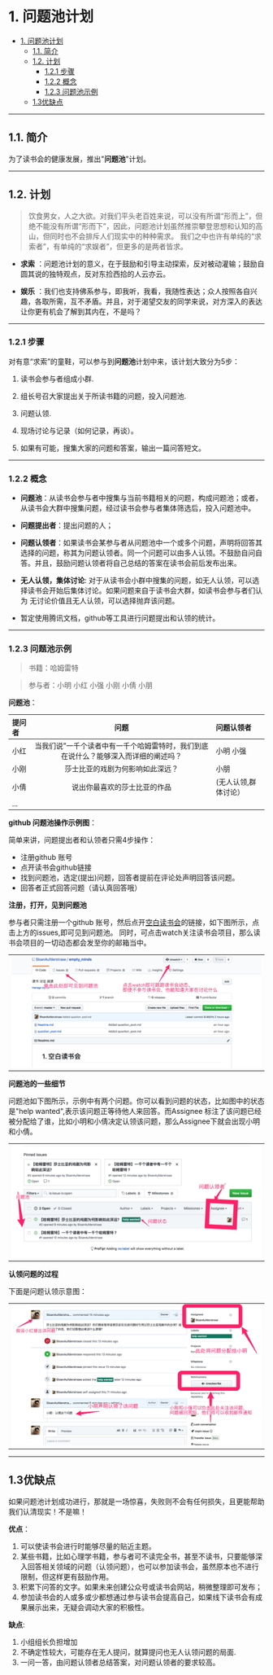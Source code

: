 # 1. 问题池计划

<!-- TOC -->

- [1. 问题池计划](#1-问题池计划)
  - [1.1. 简介](#11-简介)
  - [1.2. 计划](#12-计划)
    - [1.2.1 步骤](#121-步骤)
    - [1.2.2 概念](#122-概念)
    - [1.2.3 问题池示例](#123-问题池示例)
  - [1.3优缺点](#13优缺点)

<!-- /TOC -->

---

## 1.1. 简介
为了读书会的健康发展，推出"**问题池**"计划。

---

## 1.2. 计划
>饮食男女，人之大欲。对我们平头老百姓来说，可以没有所谓“形而上”，但绝不能没有所谓“形而下”，因此，问题池计划虽然推崇攀登思想和认知的高山，但同时也不会排斥人们现实中的种种需求。
我们之中也许有单纯的“求索者”，有单纯的“求娱者”，但更多的是两者皆求。

* **求索** ：问题池计划的意义，在于鼓励和引导主动探索，反对被动灌输；鼓励自圆其说的独特观点，反对东捡西拾的人云亦云。

* **娱乐** ：我们也支持佛系参与，即我听，我看，我随性表达；众人按照各自兴趣，各取所需，互不矛盾。并且，对于渴望交友的同学来说，对方深入的表达让你更有机会了解到其内在，不是吗？

---

### 1.2.1 步骤

对有意“求索”的童鞋，可以参与到**问题池**计划中来，该计划大致分为5步：
1.  读书会参与者组成小群.

2.  组长号召大家提出关于所读书籍的问题，投入问题池.

3.  问题认领.

4.  现场讨论与记录（如何记录，再谈）。

5.  如果有可能，搜集大家的问题和答案，输出一篇问答短文。

---

### 1.2.2 概念

* **问题池**：从读书会参与者中搜集与当前书籍相关的问题，构成问题池；或者，从读书会大群中搜集问题，经过读书会参与者集体筛选后，投入问题池中。

* **问题提出者**：提出问题的人；

* **问题认领者**：如果读书会某参与者从问题池中一个或多个问题，声明将回答其选择的问题，称其为问题认领者。同一个问题可以由多人认领。不鼓励自问自答。并且，鼓励问题认领者将自己总结的答案在读书会前后发布出来。

* **无人认领，集体讨论**:  对于从读书会小群中搜集的问题，如无人认领，可以选择读书会开始后集体讨论。如果问题来自于读书会大群，如读书会参与者们认为 无讨论价值且无人认领，可以选择抛弃该问题。

* 暂定使用腾讯文档，github等工具进行问题提出和认领的统计。

---

### 1.2.3 问题池示例

>书籍：哈姆雷特

>参与者：小明 小红 小强 小刚 小倩 小朋

**问题池**：

| 提问者 | 问题|问题认领者 |
| :------- |:------:| :------|
|小红|	当我们说”一千个读者中有一千个哈姆雷特时，我们到底在说什么？能够深入而详细的阐述吗？	|小明 小强|
|小刚|	莎士比亚的戏剧为何影响如此深远？	|小朋|
|小倩|	说出你最喜欢的莎士比亚的作品|(无人认领,群体讨论）|
...|||


**github 问题池操作示例图**：

简单来讲，问题提出者和认领者只需4步操作：
* 注册github 账号
* 点开读书会github链接
* 找到问题池，选定(提出)问题，回答者提前在评论处声明回答该问题。
* 回答者正式回答问题（请认真回答哦）

**注册，打开，见到问题池**

参与者只需注册一个github 账号，然后点开[空白读书会](https://github.com/SloanAufderstrase/empty_minds)的链接，如下图所示，点击上方的issues,即可见到问题池。
同时，可点击watch关注读书会项目，那么读书会项目的一切动态都会发至你的邮箱当中。

|  |
|:------:|
|![示意图0](question_pool_show0.jpg)|

**问题池的一些细节**

问题池如下图所示，示例中有两个问题。你可以看到问题的状态，比如图中的状态是"help wanted",表示该问题正等待他人来回答。而Assignee 标注了该问题已经被分配给了谁，比如小明和小倩决定认领该问题，那么Assignee下就会出现小明和小倩。

|  |
|:------:|
|![示意图1](question_pool_show1.jpg)|

**认领问题的过程**

下面是问题认领示意图：

|  |
|:------:|
|![示意图2](qusetion_pool_show2.jpg)|

---

## 1.3优缺点

如果问题池计划成功进行，那就是一场惊喜，失败则不会有任何损失，且更能帮助我们认清现实！不是嘛！

**优点**：
1. 可以使读书会进行时能够尽量的贴近主题。
2. 某些书籍，比如心理学书籍，参与者可不读完全书，甚至不读书，只要能够深入回答相关领域的问题（认领问题），也可以参加读书会，虽然原本也不进行限制，但这样更有鼓励作用。
3. 积累下问答的文字。如果未来创建公众号或读书会网站，稍微整理即可发布；
4. 参加读书会的人或多或少都想通过参与读书会提高自己，如果线下读书会有成果展示出来，无疑会调动大家的积极性。

**缺点**:
1. 小组组长负担增加
2. 不确定性较大，可能存在无人提问，就算提问也无人认领问题的局面.
3. 一问一答，由问题认领者总结答案，对问题认领者的要求较高。